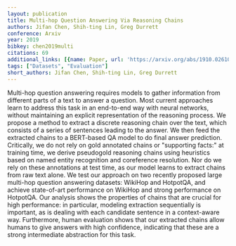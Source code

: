 ```yaml
---
layout: publication
title: Multi-hop Question Answering Via Reasoning Chains
authors: Jifan Chen, Shih-ting Lin, Greg Durrett
conference: Arxiv
year: 2019
bibkey: chen2019multi
citations: 69
additional_links: [{name: Paper, url: 'https://arxiv.org/abs/1910.02610'}]
tags: ["Datasets", "Evaluation"]
short_authors: Jifan Chen, Shih-ting Lin, Greg Durrett
---
```

Multi-hop question answering requires models to gather information from
different parts of a text to answer a question. Most current approaches learn
to address this task in an end-to-end way with neural networks, without
maintaining an explicit representation of the reasoning process. We propose a
method to extract a discrete reasoning chain over the text, which consists of a
series of sentences leading to the answer. We then feed the extracted chains to
a BERT-based QA model to do final answer prediction. Critically, we do not rely
on gold annotated chains or "supporting facts:" at training time, we derive
pseudogold reasoning chains using heuristics based on named entity recognition
and coreference resolution. Nor do we rely on these annotations at test time,
as our model learns to extract chains from raw text alone. We test our approach
on two recently proposed large multi-hop question answering datasets: WikiHop
and HotpotQA, and achieve state-of-art performance on WikiHop and strong
performance on HotpotQA. Our analysis shows the properties of chains that are
crucial for high performance: in particular, modeling extraction sequentially
is important, as is dealing with each candidate sentence in a context-aware
way. Furthermore, human evaluation shows that our extracted chains allow humans
to give answers with high confidence, indicating that these are a strong
intermediate abstraction for this task.